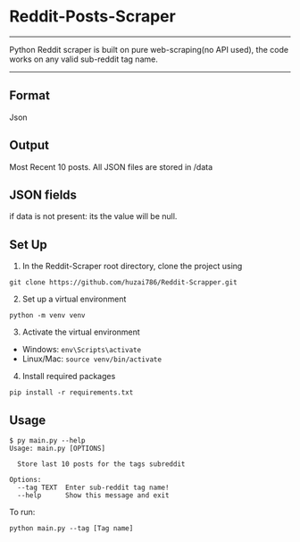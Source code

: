 # Reddit-Posts-Scraper
---
Python Reddit scraper is built on pure web-scraping(no API used), the code works on any valid sub-reddit tag name.


---
## Format
Json

## Output
Most Recent 10 posts.
All JSON files are stored in /data

## JSON fields
if data is not present: its the value will be null. 

## Set Up
1. In the Reddit-Scraper root directory, clone the project using 
```
git clone https://github.com/huzai786/Reddit-Scrapper.git
```

2. Set up a virtual environment
```
python -m venv venv
```

3. Activate the virtual environment
- Windows: `env\Scripts\activate`
- Linux/Mac: `source venv/bin/activate`

4. Install required packages
```
pip install -r requirements.txt
```

## Usage
```
$ py main.py --help
Usage: main.py [OPTIONS]

  Store last 10 posts for the tags subreddit

Options:
  --tag TEXT  Enter sub-reddit tag name!
  --help      Show this message and exit
  ```
To run:
```
python main.py --tag [Tag name]
```
